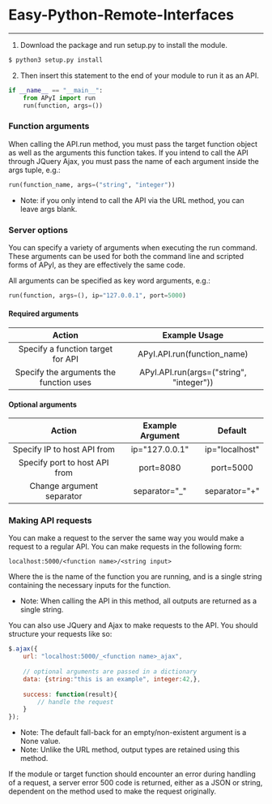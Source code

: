# Easy-Python-Remote-Interfaces
---

1. Download the package and run setup.py to install the module.
```bash
$ python3 setup.py install
```
2. Then insert this statement to the end of your module to run it as an API.
```python
if __name__ == "__main__":
    from APyI import run
    run(function, args=())
```

### Function arguments
When calling the API.run method, you must pass the target function object as well as the arguments this function takes.
If you intend to call the API through JQuery Ajax, you must pass the name of each argument inside the args tuple, e.g.:
```python
run(function_name, args=("string", "integer"))
```
 - Note: if you only intend to call the API via the URL method, you can leave args blank.

### Server options
You can specify a variety of arguments when executing the run command. These arguments can be used for both the command line and scripted forms of APyI, as they are effectively the same code.

All arguments can be specified as key word arguments, e.g.:
```python
run(function, args=(), ip="127.0.0.1", port=5000)
```


#### Required arguments
| Action | Example Usage |
| :-: | :-: |
| Specify a function target for API | APyI.API.run(function_name) |
| Specify the arguments the function uses | APyI.API.run(args=("string", "integer")) |

#### Optional arguments
| Action | Example Argument | Default |
| :-: | :-: | :-: |
| Specify IP to host API from | ip="127.0.0.1" | ip="localhost" |
| Specify port to host API from | port=8080 | port=5000 |
| Change argument separator | separator="\_" | separator="+" |


### Making API requests
You can make a request to the server the same way you would make a request to a regular API. You can make requests in the following form:
```
localhost:5000/<function name>/<string input>
```
Where the <function name> is the name of the function you are running, and <string input> is a single string containing the necessary inputs for the function.
 - Note: When calling the API in this method, all outputs are returned as a single string.

You can also use JQuery and Ajax to make requests to the API. You should structure your requests like so:
```javascript
$.ajax({
	url: "localhost:5000/_<function name>_ajax",
	
	// optional arguments are passed in a dictionary
	data: {string:"this is an example", integer:42,},
	
	success: function(result){
		// handle the request
	}
});
```
 - Note: The default fall-back for an empty/non-existent argument is a None value.
 - Note: Unlike the URL method, output types are retained using this method.

If the module or target function should encounter an error during handling of a request, a server error 500 code is returned, either as a JSON or string, dependent on the method used to make the request originally.
